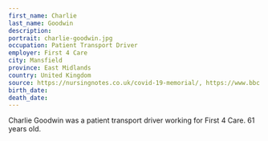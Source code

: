 ```yaml
---
first_name: Charlie
last_name: Goodwin
description: 
portrait: charlie-goodwin.jpg
occupation: Patient Transport Driver
employer: First 4 Care
city: Mansfield
province: East Midlands
country: United Kingdom
source: https://nursingnotes.co.uk/covid-19-memorial/, https://www.bbc.com/news/uk-england-nottinghamshire-52561805
birth_date: 
death_date: 
---
```


Charlie Goodwin was a patient transport driver working for First 4 Care. 61 years old.